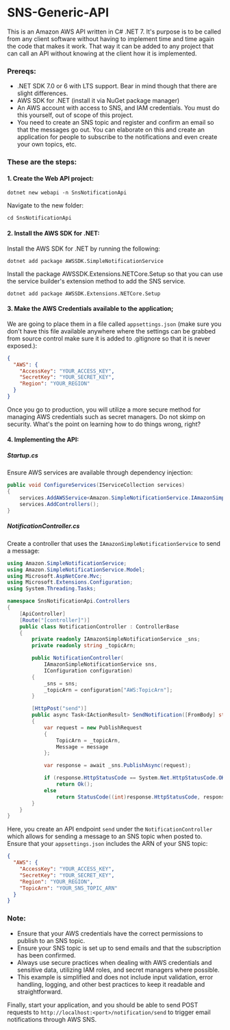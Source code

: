 # SNS-Generic-API
This is an Amazon AWS API written in C# .NET 7.  It's purpose is to be called from any client software without having to implement time and time again the code that makes it work.  That way it can be added to any project that can call an API without knowing at the client how it is implemented.

### Prereqs:
- .NET SDK 7.0 or 6 with LTS support.  Bear in mind though that there are slight differences.
- AWS SDK for .NET (install it via NuGet package manager)
- An AWS account with access to SNS, and IAM credentials.  You must do this yourself, out of scope of this project.
- You need to create an SNS topic and register and confirm an email so that the messages go out.  You can elaborate on this and create an application for people to subscribe to the notifications and even 
create your own topics, etc.

### These are the steps:

#### 1. Create the Web API project:

```shell
dotnet new webapi -n SnsNotificationApi
```

Navigate to the new folder:

```shell
cd SnsNotificationApi
```

#### 2. Install the AWS SDK for .NET:

Install the AWS SDK for .NET by running the following:

```shell
dotnet add package AWSSDK.SimpleNotificationService

```

Install the package AWSSDK.Extensions.NETCore.Setup so that you can use the service builder's extension method to add the SNS service.

```shell
dotnet add package AWSSDK.Extensions.NETCore.Setup
```

#### 3. Make the AWS Credentials available to the application;

We are going to place them in a file called `appsettings.json` (make sure you don't have this file available anywhere where the settings can be grabbed from source control make sure it is added to .gitignore so that it is never exposed.):

```json
{
  "AWS": {
    "AccessKey": "YOUR_ACCESS_KEY",
    "SecretKey": "YOUR_SECRET_KEY",
    "Region": "YOUR_REGION"
  }
}
```

Once you go to production, you will utilize a more secure method for managing AWS credentials such as  secret managers.  Do not skimp on security.  What's the point on learning how to do things wrong, right?

#### 4. Implementing the API:

##### Startup.cs
Ensure AWS services are available through dependency injection:

```csharp
public void ConfigureServices(IServiceCollection services)
{
    services.AddAWSService<Amazon.SimpleNotificationService.IAmazonSimpleNotificationService>();
    services.AddControllers();
}
```

##### NotificationController.cs
Create a controller that uses the `IAmazonSimpleNotificationService` to send a message:

```csharp
using Amazon.SimpleNotificationService;
using Amazon.SimpleNotificationService.Model;
using Microsoft.AspNetCore.Mvc;
using Microsoft.Extensions.Configuration;
using System.Threading.Tasks;

namespace SnsNotificationApi.Controllers
{
    [ApiController]
    [Route("[controller]")]
    public class NotificationController : ControllerBase
    {
        private readonly IAmazonSimpleNotificationService _sns;
        private readonly string _topicArn;

        public NotificationController(
            IAmazonSimpleNotificationService sns, 
            IConfiguration configuration)
        {
            _sns = sns;
            _topicArn = configuration["AWS:TopicArn"];
        }

        [HttpPost("send")]
        public async Task<IActionResult> SendNotification([FromBody] string message)
        {
            var request = new PublishRequest
            {
                TopicArn = _topicArn,
                Message = message
            };

            var response = await _sns.PublishAsync(request);

            if (response.HttpStatusCode == System.Net.HttpStatusCode.OK)
                return Ok();
            else
                return StatusCode((int)response.HttpStatusCode, response);
        }
    }
}
```

Here, you create an API endpoint `send` under the `NotificationController` which allows for sending a message to an SNS topic when posted to. Ensure that your `appsettings.json` includes the ARN of your SNS topic:

```json
{
  "AWS": {
    "AccessKey": "YOUR_ACCESS_KEY",
    "SecretKey": "YOUR_SECRET_KEY",
    "Region": "YOUR_REGION",
    "TopicArn": "YOUR_SNS_TOPIC_ARN"
  }
}
```

### Note:

- Ensure that your AWS credentials have the correct permissions to publish to an SNS topic.
- Ensure your SNS topic is set up to send emails and that the subscription has been confirmed.
- Always use secure practices when dealing with AWS credentials and sensitive data, utilizing IAM roles, and secret managers where possible.
- This example is simplified and does not include input validation, error handling, logging, and other best practices to keep it readable and straightforward.

Finally, start your application, and you should be able to send POST requests to `http://localhost:<port>/notification/send` to trigger email notifications through AWS SNS.
